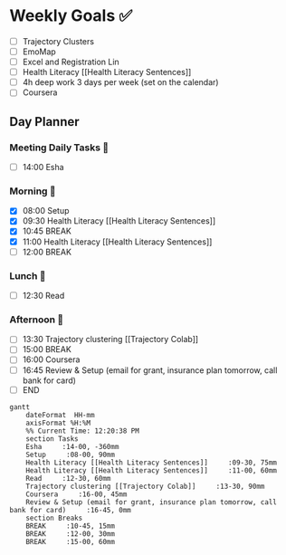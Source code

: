 # Weekly Goals ✅
  - [ ] Trajectory Clusters 
  - [ ] EmoMap
  - [ ] Excel and Registration Lin
  - [ ] Health Literacy [[Health Literacy Sentences]]
  - [ ] 4h deep work 3 days per week (set on the calendar)
  - [ ] Coursera

## Day Planner

### Meeting Daily Tasks 💚 
- [ ] 14:00 Esha

### Morning 🔨
- [x] 08:00 Setup
- [x] 09:30 Health Literacy [[Health Literacy Sentences]]
- [x] 10:45 BREAK
- [x] 11:00 Health Literacy [[Health Literacy Sentences]]
- [ ] 12:00 BREAK
### Lunch 👀
- [ ] 12:30 Read
### Afternoon 👻
- [ ] 13:30 Trajectory clustering [[Trajectory Colab]]
- [ ] 15:00 BREAK
- [ ] 16:00 Coursera
- [ ] 16:45 Review & Setup (email for grant, insurance plan tomorrow, call bank for card)
- [ ] END

```mermaid
gantt
    dateFormat  HH-mm
    axisFormat %H:%M
    %% Current Time: 12:20:38 PM
    section Tasks
    Esha     :14-00, -360mm
    Setup     :08-00, 90mm
    Health Literacy [[Health Literacy Sentences]]     :09-30, 75mm
    Health Literacy [[Health Literacy Sentences]]     :11-00, 60mm
    Read     :12-30, 60mm
    Trajectory clustering [[Trajectory Colab]]     :13-30, 90mm
    Coursera     :16-00, 45mm
    Review & Setup (email for grant, insurance plan tomorrow, call bank for card)     :16-45, 0mm
    section Breaks
    BREAK     :10-45, 15mm
    BREAK     :12-00, 30mm
    BREAK     :15-00, 60mm
```

